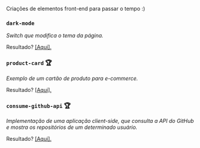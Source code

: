 Criações de elementos front-end para passar o tempo :)

### `dark-mode`
<p><em>Switch que modifica o tema da página.</p></em>
<p>Resultado? <a href="https://aunioribeiro.com.br/dark-mode/index.php" target="_blank">[Aqui].</a></p>

### `product-card` :trophy: 
<p><em>Exemplo de um cartão de produto para e-commerce.</p></em>
<p>Resultado? <a href="https://aunioribeiro.com.br/product-card/index.php" target="_blank">[Aqui].</a></p>

### `consume-github-api` :trophy: 
<p><em>Implementação de uma aplicação client-side, que consulta a API do GitHub e mostra os repositórios de um determinado usuário.</p></em>
<p>Resultado? <a href="https://aunioribeiro.com.br/consume-github-api/index.php" target="_blank">[Aqui].</a></p>